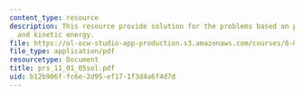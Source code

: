 ```yaml
---
content_type: resource
description: This resource provide solution for the problems based on potential energy
  and kinetic energy.
file: https://ol-ocw-studio-app-production.s3.amazonaws.com/courses/8-01l-physics-i-classical-mechanics-fall-2005/b12b906ffc6e2d95ef171f3d4a6f4d7d_prs_11_01_05sol.pdf
file_type: application/pdf
resourcetype: Document
title: prs_11_01_05sol.pdf
uid: b12b906f-fc6e-2d95-ef17-1f3d4a6f4d7d
---
```

